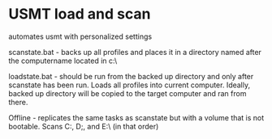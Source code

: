 # USMT load and scan
automates usmt with personalized settings

scanstate.bat - backs up all profiles and places it in a directory named after the computername located in c:\

loadstate.bat - should be run from the backed up directory and only after scanstate has been run. Loads all profiles into current computer.  Ideally, backed up directory will be copied to the target computer and ran from there.

Offline - replicates the same tasks as scanstate but with a volume that is not bootable.  Scans C:\, D;\, and E:\ (in that order)
